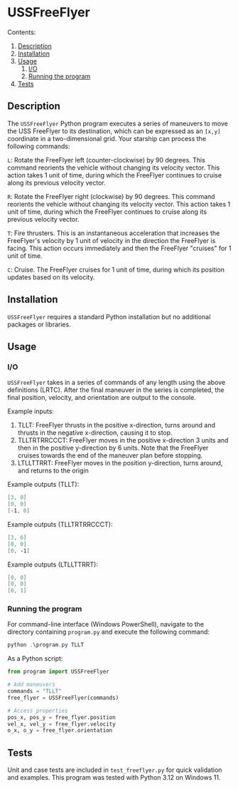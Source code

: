 # USSFreeFlyer
Contents:
1. [Description](#description)
2. [Installation](#installation)
3. [Usage](#usage)
   1. [I/O](#io)
   2. [Running the program](#running-the-program)
4. [Tests](#tests)

## Description
The `USSFreeFlyer` Python program executes a series of maneuvers to move the USS FreeFlyer to its destination, which can be expressed as an 
`[x,y]` coordinate in a two-dimensional grid. Your starship can process the following commands:

`L`:
Rotate the FreeFlyer left (counter-clockwise) by 90 degrees. This command reorients the vehicle
without changing its velocity vector. This action takes 1 unit of time, during which the FreeFlyer
continues to cruise along its previous velocity vector.

`R`:
Rotate the FreeFlyer right (clockwise) by 90 degrees. This command reorients the vehicle
without changing its velocity vector. This action takes 1 unit of time, during which the FreeFlyer
continues to cruise along its previous velocity vector.

`T`:
Fire thrusters. This is an instantaneous acceleration that increases the FreeFlyer's velocity by 1
unit of velocity in the direction the FreeFlyer is facing. This action occurs immediately and then
the FreeFlyer "cruises" for 1 unit of time.

`C`:
Cruise. The FreeFlyer cruises for 1 unit of time, during which its position updates based on its
velocity.

## Installation

`USSFreeFlyer` requires a standard Python installation but no additional packages or libraries. 

## Usage
### I/O
`USSFreeFlyer` takes in a series of commands of any length using the above definitions (LRTC). After the final 
maneuver in the series is completed, the final position, velocity, and orientation are output to the console. 

Example inputs: 
1. TLLT: FreeFlyer thrusts in the positive x-direction, turns around and thrusts in the negative x-direction, causing it
to stop.
2. TLLTRTRRCCCT: FreeFlyer moves in the positive x-direction 3 units and then in the
positive y-direction by 6 units. Note that the FreeFlyer cruises towards
the end of the maneuver plan before stopping.
3. LTLLTTRRT: FreeFlyer moves in the position y-direction, turns around, and returns to
the origin

Example outputs (TLLT):
```powershell
[3, 0]
[0, 0]
[-1, 0]
```
Example outputs (TLLTRTRRCCCT):
```powershell
[3, 6]
[0, 0]
[0, -1]
```
Example outputs (LTLLTTRRT):
```powershell
[0, 0]
[0, 0]
[0, 1]
```

### Running the program
For command-line interface (Windows PowerShell), navigate to the directory containing `program.py` and execute the 
following command:
```powershell
python .\program.py TLLT
```

As a Python script:

```python
from program import USSFreeFlyer

# Add maneuvers 
commands = "TLLT"
free_flyer = USSFreeFlyer(commands)

# Access properties 
pos_x, pos_y = free_flyer.position
vel_x, vel_y = free_flyer.velocity
o_x, o_y = free_flyer.orientation
```

## Tests
Unit and case tests are included in `test_freeflyer.py` for quick validation and examples. This program was 
tested with Python 3.12 on Windows 11.



